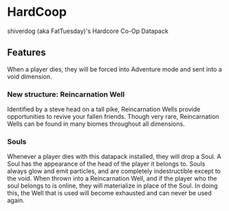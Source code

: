 # HardCoop
shiverdog (aka FatTuesday)'s Hardcore Co-Op Datapack

## Features
When a player dies, they will be forced into Adventure mode and sent into a void dimension.

### New structure: Reincarnation Well
Identified by a steve head on a tall pike, Reincarnation Wells provide opportunities to revive your fallen friends. Though very rare, Reincarnation Wells can be found in many biomes throughout all dimensions.
### Souls
Whenever a player dies with this datapack installed, they will drop a Soul. A Soul has the appearance of the head of the player it belongs to. Souls always glow and emit particles, and are completely indestructible except to the void.
When thrown into a Reincarnation Well, and if the player who the soul belongs to is online, they will materialize in place of the Soul. In doing this, the Well that is used will become exhausted and can never be used again.